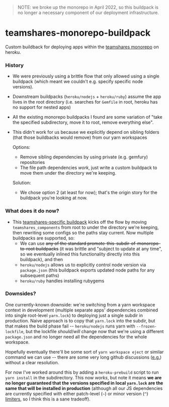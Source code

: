> NOTE: we broke up the monorepo in April 2022, so this buildpack is no longer a necessary component of our deployment infrastructure.

# teamshares-monorepo-buildpack

Custom buildback for deploying apps within the [teamshares monorepo](https://github.com/teamshares/monorepo) on heroku.

### History
- We were previously using a brittle flow that only allowed using a single buildpack (which meant we couldn't e.g. specify specific node versions).
- Downstream buildpacks (`heroku/nodejs` + `heroku/ruby`) assume the app lives in the root directory (i.e. searches for `Gemfile` in root, heroku has no support for nested apps)
- All the existing monorepo buildpacks I found are some variation of "take the specified subdirectory, move it to root, remove everything else".
- This didn't work for us because we explicitly depend on sibling folders (that those buildbacks would remove) from our yarn workspaces


  Options:
  - Remove sibling dependencies by using private (e.g. gemfury) repositories
  - The file path dependencies *work*, just write a custom buildpack to move them under the directory we're keeping.

  Solution:
  - We chose option 2 (at least for now); that's the origin story for the buildpack you're looking at now.

### What does it do now?
- This [teamshares-specific buildpack](https://github.com/teamshares/teamshares-monorepo-buildpack) kicks off the flow by moving `teamshares_components` from root to under the directory we're keeping, then rewriting some configs so the paths stay current. Now multiple buildpacks are supported, so:
  - We can use ~~any of the standard promote-this-subdir-of-monorepo-to-root buildpacks~~ (it was brittle and "subject to update at any time", so we eventually inlined this functionality directly into this buildpack), and then
  - `heroku/nodejs` allows us to explicitly control node version via `package.json` (this buildpack exports updated node paths for any subsequent paths)
  - `heroku/ruby` handles installing rubygems

### Downsides?
One currently-known downside: we're switching from a yarn workspace context in development (multiple separate apps' dependencies combined into single root-level `yarn.lock`) to deploying just a single subdir in production. Naive approach is to copy that `yarn.lock` into the subdir, but that makes the build phase fail -- `heroku/nodejs` runs yarn with `--frozen-lockfile`, but the lockfile _should_/_will_ change now that we're using a different `package.json` and no longer need all the dependencies for the whole workspace.

Hopefully eventually there'll be some sort of `yarn workspace eject` or similar command we can use -- there are some very long github discussions ([e.g.](https://github.com/yarnpkg/berry/issues/1223)) without a clear resolution.

For now I've worked around this by adding a `heroku-prebuild` script to run `yarn install` in the subdirectory. This now *works*, but note it means **we are no longer guaranteed that the versions specified in local `yarn.lock` are the same that will be installed in production** (although all our JS dependencies are currently specified with either patch-level (`~`) or minor version (`^`) [limiters](https://docs.npmjs.com/about-semantic-versioning), so I think this is a sane tradeoff).
